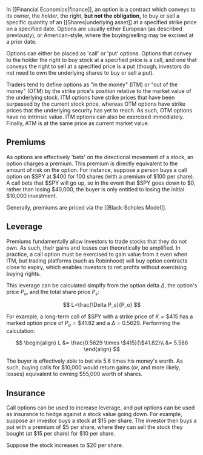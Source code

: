 In [[Financial Economics|finance]], an option is a contract which conveys to its owner, the *holder*, the right, **but not the obligation,** to buy or sell a specific quantity of an [[Shares|underlying asset]] at a specified strike price on a specified date. Options are usually either European (as described previously), or American-style, where the buying/selling may be excised at a prior date.

Options can either be placed as 'call' or 'put' options. Options that convey to the holder the right to buy stock at a specified price is a call, and one that conveys the right to sell at a specified price is a put (though, investors do not need to own the underlying shares to buy or sell a put).

Traders tend to define options as "in the money" (ITM) or "out of the money" (OTM) by the strike price's position relative to the market value of the underlying stock. ITM options have strike prices that have been surpassed by the current stock price, whereas OTM options have strike prices that the underlying security has yet to reach. As such, OTM options have no intrinsic value. ITM options can also be exercised immediately. Finally, ATM is at the same price as current market value.

## Premiums

As options are effectively 'bets' on the directional movement of a stock, an option charges a premium. This premium is directly equivalent to the amount of risk on the option. For instance, suppose a person buys a call option on $SPY at $400 for 100 shares (with a premium of $100 per share). A call bets that $SPY will go up, so in the event that $SPY goes down to $0, rather than losing $40,000, the buyer is only entitled to losing the initial $10,000 investment.

Generally, premiums are priced via the [[Black-Scholes Model]].

## Leverage

Premiums fundamentally allow investors to trade stocks that they do not own. As such, their gains and losses can theoretically be amplified. In practice, a call option must be exercised to gain value from it even when ITM, but trading platforms (such as Robinhood) will buy option contracts close to expiry, which enables investors to net profits without exercising buying rights.

This leverage can be calculated simplfy from the option delta $\Delta$, the option's price $P_o$, and the total share price $P_s$:

$$
L=\frac{\Delta P_s}{P_o}
$$

For example, a long-term call of $SPY with a strike price of $K=\$415$ has a marked option price of $P_o=\$41.82$ and a $\Delta=0.5629$. Performing the calculation:

$$
\begin{align}
L &= \frac{0.5629 \times \$415}{\$41.82}\\
&= 5.586
\end{align}
$$

The buyer is effectively able to bet via 5.6 times his money's worth. As such, buying calls for $10,000 would return gains (or, and more likely, losses) equivalent to owning $55,000 worth of shares.

## Insurance

Call options can be used to increase leverage, and put options can be used as insurance to hedge against a stock value going down. For example, suppose an investor buys a stock at $15 per share. The investor then buys a put with a premium of $5 per share, where they can sell the stock they bought (at $15 per share) for $10 per share.

Suppose the stock increases to $20 per share. 